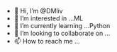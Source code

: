 - 👋 Hi, I’m @DMliv
- 👀 I’m interested in ...ML
- 🌱 I’m currently learning ...Python
- 💞️ I’m looking to collaborate on ...
- 📫 How to reach me ...

<!---
DMliv/DMliv is a ✨ special ✨ repository because its `README.md` (this file) appears on your GitHub profile.
You can click the Preview link to take a look at your changes.
--->
